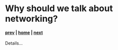 # Why should we talk about networking?

#### [prev](./welcome.md) | [home](./welcome.md)  | [next](./concepts.md)

Details...